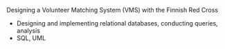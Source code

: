 Designing a Volunteer Matching System (VMS) with the Finnish Red Cross 

- Designing and implementing relational databases, conducting queries, analysis
- SQL, UML
